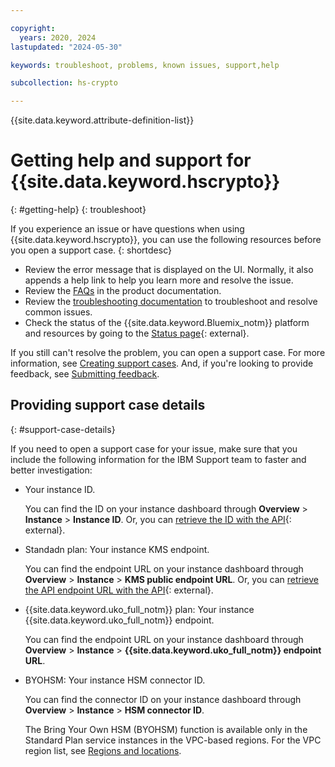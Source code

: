 ```yaml
---

copyright:
  years: 2020, 2024
lastupdated: "2024-05-30"

keywords: troubleshoot, problems, known issues, support,help

subcollection: hs-crypto

---
```


{{site.data.keyword.attribute-definition-list}}




# Getting help and support for {{site.data.keyword.hscrypto}}
{: #getting-help}
{: troubleshoot}

If you experience an issue or have questions when using {{site.data.keyword.hscrypto}}, you can use the following resources before you open a support case.
{: shortdesc}

* Review the error message that is displayed on the UI. Normally, it also appends a help link to help you learn more and resolve the issue.
* Review the [FAQs](/docs/hs-crypto?topic=hs-crypto-faq-basics) in the product documentation.
* Review the [troubleshooting documentation](/docs/hs-crypto?topic=hs-crypto-sitemap#sitemap_troubleshooting_key_management_service) to troubleshoot and resolve common issues.
* Check the status of the {{site.data.keyword.Bluemix_notm}} platform and resources by going to the [Status page](https://cloud.ibm.com/status){: external}.

If you still can't resolve the problem, you can open a support case. For more information, see [Creating support cases](/docs/get-support?topic=get-support-open-case). And, if you're looking to provide feedback, see [Submitting feedback](/docs/overview?topic=overview-feedback).

## Providing support case details
{: #support-case-details}

If you need to open a support case for your issue, make sure that you include the following information for the IBM Support team to faster and better investigation:

- Your instance ID. 

    You can find the ID on your instance dashboard through **Overview** &gt; **Instance** &gt; **Instance ID**. Or, you can [retrieve the ID with the API](/docs/hs-crypto?topic=hs-crypto-retrieve-instance-ID&interface=api){: external}.

- Standadn plan: Your instance KMS endpoint. 

    You can find the endpoint URL on your instance dashboard through **Overview** &gt; **Instance** &gt; **KMS public endpoint URL**. Or, you can [retrieve the API endpoint URL with the API](/apidocs/hs-crypto#getinstance){: external}.

- {{site.data.keyword.uko_full_notm}} plan: Your instance {{site.data.keyword.uko_full_notm}} endpoint.

    You can find the endpoint URL on your instance dashboard through **Overview** &gt; **Instance** &gt; **{{site.data.keyword.uko_full_notm}} endpoint URL**. 
  
- BYOHSM: Your instance HSM connector ID. 

    You can find the connector ID on your instance dashboard through **Overview** &gt; **Instance** &gt; **HSM connector ID**.
    
    The Bring Your Own HSM (BYOHSM) function is available only in the Standard Plan service instances in the VPC-based regions. For the VPC region list, see [Regions and locations](/docs/hs-crypto?topic=hs-crypto-regions#available-regions).
